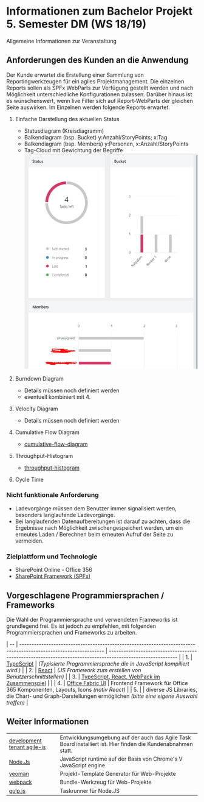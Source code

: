 # Informationen zum Bachelor Projekt 5. Semester DM (WS 18/19)

Allgemeine Informationen zur Veranstaltung

## Anforderungen des Kunden an die Anwendung

Der Kunde erwartet die Erstellung einer Sammlung von Reportingwerkzeugen für ein agiles Projektmanagement. Die einzelnen Reports sollen als SPFx WebParts zur Verfügung gestellt werden und nach Möglichkeit unterschiedliche Konfigurationen zulassen. Darüber hinaus ist es wünschenswert, wenn live Filter sich auf Report-WebParts der gleichen Seite auswirken. Im Einzelnen werden folgende Reports erwartet.

1. Einfache Darstellung des aktuellen Status
    - Statusdiagram (Kreisdiagramm)
    - Balkendiagram (bsp. Bucket) y:Anzahl/StoryPoints; x:Tag
    - Balkendiagram (bsp. Members) y:Personen, x:Anzahl/StoryPoints
    - Tag-Cloud mit Gewichtung der Begriffe
  ![Einfache Statusdarstellung](img/Status.png)

2. Burndown Diagram
    - Details müssen noch definiert werden
    - eventuell kombiniert mit 4.

3. Velocity Diagram 
    - Details müssen noch definiert werden

4. Cumulative Flow Diagram
   - [cumulative-flow-diagram](https://kanbanize.com/kanban-resources/kanban-analytics/cumulative-flow-diagram/) 

5. Throughput-Histogram
    - [throughput-histogram](https://kanbanize.com/kanban-resources/kanban-analytics/throughput-histogram/)

6. Cycle Time

### Nicht funktionale Anforderung

- Ladevorgänge müssen dem Benutzer immer signalisiert werden, besonders langlaufende Ladevorgänge.
- Bei langlaufenden Datenaufbereitungen ist darauf zu achten, dass die Ergebnisse nach Möglichkeit zwischengespeichert werden, um ein erneutes Laden / Berechnen beim erneuten Aufruf der Seite zu vermeiden.

### Zielplattform und Technologie

- SharePoint Online - Office 356
- [SharePoint Framework (SPFx)](https://docs.microsoft.com/en-us/sharepoint/dev/spfx/sharepoint-framework-overview)

## Vorgeschlagene Programmiersprachen / Frameworks

Die Wahl der Programmiersprache und verwendeten Frameworks ist grundlegend frei. Es ist jedoch zu empfehlen, mit folgenden Programmiersprachen und Frameworks zu arbeiten.

| -- | ---------------------------------------------------------------------------------------------------------------- | ---------------------------------------------------------------------------------------------------------- |
| 1. | [TypeScript](https://www.typescriptlang.org/index.html)                                                          | *(Typisierte Programmiersprache die in JavaScript kompiliert wird.)*                                       |
| 2. | [React](https://reactjs.org/)                                                                                    | *(JS Framework zum erstellen von Benutzerschnittstellen)*                                                  |
| 3. | [TypeScript, React, WebPack im Zusammenspiel](https://www.typescriptlang.org/docs/handbook/react-&-webpack.html) |                                                                                                            |
| 4. | [Office Fabric UI](https://developer.microsoft.com/en-us/fabric)                                                 | Frontend Framework für Office 365 Komponenten, Layouts, Icons *(nativ React)*                              |
| 5. |                                                                                                                  | diverse JS Libraries, die Chart- und Graph-Darstellungen ermöglichen *(bitte eine eigene Auswahl treffen)* |

## Weiter Informationen

|                                                                     |                                                                                                       |
| --------------------------------------------------------------------------- | ------------------------------------------------------------------------------------------------------------- |
| [development tenant agile-is](https://agileis.sharepoint.com/sites/ws1819/) | Entwicklungsumgebung auf der auch das Agile Task Board installiert ist. Hier finden die Kundenabnahmen statt. |
| [Node.Js](https://nodejs.org/en/)                                           | JavaScript runtime auf der Basis von Chrome's V JavaScript engine                                             |
| [yeoman](http://yeoman.io/)                                                 | Projekt-Template Generator für Web-Projekte                                                                   |
| [webpack](https://webpack.js.org/)                                          | Bundle-Werkzeug für Web-Projekte                                                                              |
| [gulp.js](https://gulpjs.com/)                                              | Taskrunner für Node.JS                                                                                        |
